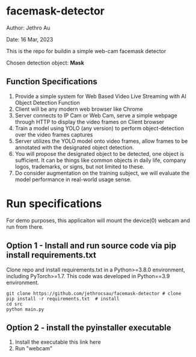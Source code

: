 # facemask-detector
Author: Jethro Au

Date: 16 Mar, 2023

This is the repo for buildin a simple web-cam facemask detector

Chosen detection object: **Mask**

## Function Specifications
1. Provide a simple system for Web Based Video Live Streaming with AI Object Detection Function
2. Client will be any modern web browser like Chrome
3. Server connects to IP Cam or Web Cam, serve a simple webpage through HTTP to display the video frames on Client browser
4. Train a model using YOLO (any version) to perform object-detection over the video frames captures
5. Server utilizes the YOLO model onto video frames, allow frames to be annotated with the designated object detection.
6. You will propose the designated object to be detected, one object is sufficient. It can be things like common objects in daily life, company logos, trademarks, or signs, but not limited to these.
7. Do consider augmentation on the training subject, we will evaluate the model performance in real-world usage sense.

# Run specifications
For demo purposes, this applicaiton will mount the device(0) webcam and run from there. 

## Option 1 - Install and run source code via pip install requirements.txt
Clone repo and install requirements.txt in a Python>=3.8.0 environment, including PyTorch>=1.7. This code was developed in Python==3.9 environment.

```
git clone https://github.com/jethrocsau/facemask-detector # clone
pip install -r requirements.txt  # install
cd src
python main.py
```

## Option 2 - install the pyinstaller executable 

1. Install the executable this link here
2. Run "webcam" 